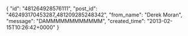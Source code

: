  {
   "id": "481264928576111",
   "post_id": "462493170453287_481209285248342",
   "from_name": "Derek Moran",
   "message": "DAMMMMMMMMMMMM",
   "created_time": "2013-02-15T10:26:42+0000"
 }
